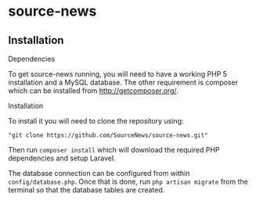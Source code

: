 source-news
===========

Installation
------------

Dependencies

To get source-news running, you will need to have a working PHP 5 installation and a MySQL database. The other requirement is composer which can be installed from http://getcomposer.org/.


Installation

To install it you will need to clone the repository using:

	"git clone https://github.com/SourceNews/source-news.git"

Then run `composer install` which will download the required PHP dependencies and setup Laravel.

The database connection can be configured from within `config/database.php`. Once that is done, run `php artisan migrate` from the terminal so that the database tables are created. 
